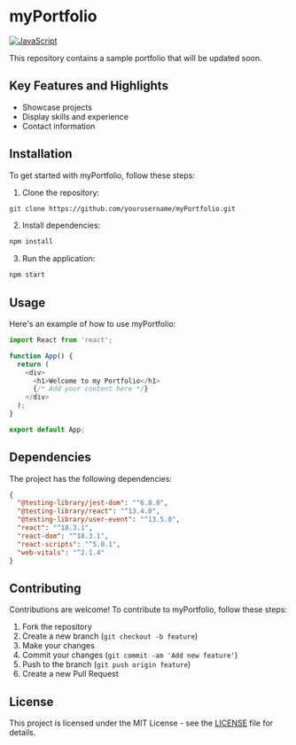 # myPortfolio

[![JavaScript](https://img.shields.io/badge/Primary%20Language-JavaScript-yellow)](https://www.javascript.com/)

This repository contains a sample portfolio that will be updated soon.

## Key Features and Highlights
- Showcase projects
- Display skills and experience
- Contact information

## Installation
To get started with myPortfolio, follow these steps:

1. Clone the repository:
```bash
git clone https://github.com/yourusername/myPortfolio.git
```

2. Install dependencies:
```bash
npm install
```

3. Run the application:
```bash
npm start
```

## Usage
Here's an example of how to use myPortfolio:

```javascript
import React from 'react';

function App() {
  return (
    <div>
      <h1>Welcome to my Portfolio</h1>
      {/* Add your content here */}
    </div>
  );
}

export default App;
```

## Dependencies
The project has the following dependencies:
```json
{
  "@testing-library/jest-dom": "^6.8.0",
  "@testing-library/react": "^13.4.0",
  "@testing-library/user-event": "^13.5.0",
  "react": "^18.3.1",
  "react-dom": "^18.3.1",
  "react-scripts": "^5.0.1",
  "web-vitals": "^2.1.4"
}
```

## Contributing
Contributions are welcome! To contribute to myPortfolio, follow these steps:
1. Fork the repository
2. Create a new branch (`git checkout -b feature`)
3. Make your changes
4. Commit your changes (`git commit -am 'Add new feature'`)
5. Push to the branch (`git push origin feature`)
6. Create a new Pull Request

## License
This project is licensed under the MIT License - see the [LICENSE](LICENSE.md) file for details.
